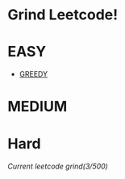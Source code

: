 # Grind Leetcode!

# EASY  
- [GREEDY](https://github.com/JayFreemandev/Problem-Solving/tree/main/LeetCode/Greedy)
# MEDIUM

# Hard

###### Current leetcode grind(3/500)  
